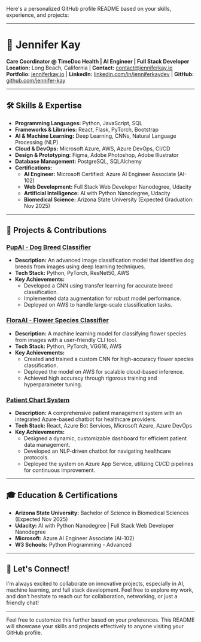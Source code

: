 Here's a personalized GitHub profile README based on your skills, experience, and projects:

---

# 🌟 Jennifer Kay

**Care Coordinator @ TimeDoc Health | AI Engineer | Full Stack Developer**  
**Location:** Long Beach, California | **Contact:** [contact@jenniferkay.io](mailto:contact@jenniferkay.io)  
**Portfolio:** [jenniferkay.io](https://jenniferkay.io) | **LinkedIn:** [linkedin.com/in/jenniferkaydev](https://linkedin.com/in/jenniferkaydev) | **GitHub:** [github.com/jennifer-kay](https://github.com/jennifer-kay)

---

## 🛠 Skills & Expertise

- **Programming Languages:** Python, JavaScript, SQL
- **Frameworks & Libraries:** React, Flask, PyTorch, Bootstrap
- **AI & Machine Learning:** Deep Learning, CNNs, Natural Language Processing (NLP)
- **Cloud & DevOps:** Microsoft Azure, AWS, Azure DevOps, CI/CD
- **Design & Prototyping:** Figma, Adobe Photoshop, Adobe Illustrator
- **Database Management:** PostgreSQL, SQLAlchemy
- **Certifications:**
  - **AI Engineer:** Microsoft Certified: Azure AI Engineer Associate (AI-102)
  - **Web Development:** Full Stack Web Developer Nanodegree, Udacity
  - **Artificial Intelligence:** AI with Python Nanodegree, Udacity
  - **Biomedical Science:** Arizona State University (Expected Graduation: Nov 2025)

---

## 🌱 Projects & Contributions

### [PupAI - Dog Breed Classifier](https://github.com/jennifer-kay/PupAI)
- **Description:** An advanced image classification model that identifies dog breeds from images using deep learning techniques.
- **Tech Stack:** Python, PyTorch, ResNet50, AWS
- **Key Achievements:**
  - Developed a CNN using transfer learning for accurate breed classification.
  - Implemented data augmentation for robust model performance.
  - Deployed on AWS to handle large-scale classification tasks.

### [FloraAI - Flower Species Classifier](https://github.com/jennifer-kay/FloraAI)
- **Description:** A machine learning model for classifying flower species from images with a user-friendly CLI tool.
- **Tech Stack:** Python, PyTorch, VGG16, AWS
- **Key Achievements:**
  - Created and trained a custom CNN for high-accuracy flower species classification.
  - Deployed the model on AWS for scalable cloud-based inference.
  - Achieved high accuracy through rigorous training and hyperparameter tuning.

### [Patient Chart System](https://jenniferkay.io/project)
- **Description:** A comprehensive patient management system with an integrated Azure-based chatbot for healthcare providers.
- **Tech Stack:** React, Azure Bot Services, Microsoft Azure, Azure DevOps
- **Key Achievements:**
  - Designed a dynamic, customizable dashboard for efficient patient data management.
  - Developed an NLP-driven chatbot for navigating healthcare protocols.
  - Deployed the system on Azure App Service, utilizing CI/CD pipelines for continuous improvement.

---

## 🎓 Education & Certifications

- **Arizona State University:** Bachelor of Science in Biomedical Sciences (Expected Nov 2025)
- **Udacity:** AI with Python Nanodegree | Full Stack Web Developer Nanodegree
- **Microsoft:** Azure AI Engineer Associate (AI-102)
- **W3 Schools:** Python Programming - Advanced

---

## 🚀 Let's Connect!

I'm always excited to collaborate on innovative projects, especially in AI, machine learning, and full stack development. Feel free to explore my work, and don't hesitate to reach out for collaboration, networking, or just a friendly chat!

---

Feel free to customize this further based on your preferences. This README will showcase your skills and projects effectively to anyone visiting your GitHub profile.
